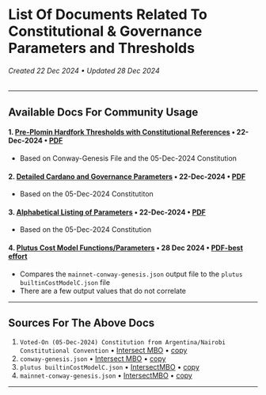 # List Of Documents Related To Constitutional & Governance Parameters and Thresholds
###### Created 22 Dec 2024 • Updated 28 Dec 2024

---

## Available Docs For Community Usage

#### 1. [Pre-Plomin Hardfork Thresholds with Constitutional References](https://github.com/st8tikratio/cardano_DRep/blob/main/docs/thresholds/pre-plomin-threshold.md) • 22-Dec-2024 • [PDF](https://github.com/st8tikratio/cardano_DRep/blob/main/docs/downloads/cardano-pre-plomin-cardano-governance-thresholds_by-st8tikratio.pdf)
- Based on Conway-Genesis File and the 05-Dec-2024 Constitution

#### 2. [Detailed Cardano and Governance Parameters](https://github.com/st8tikratio/cardano_DRep/blob/main/docs/thresholds/con-parameters.md) • 22-Dec-2024 • [PDF](https://github.com/st8tikratio/cardano_DRep/blob/main/docs/downloads/detailed-con-parameters_by-st8tikratio.pdf)
- Based on the 05-Dec-2024 Constitutiton

#### 3. [Alphabetical Listing of Parameters](https://github.com/st8tikratio/cardano_DRep/blob/main/docs/thresholds/only-params.md) • 22-Dec-2024 • [PDF](https://github.com/st8tikratio/cardano_DRep/blob/main/docs/downloads/alphabetical-governance-thresholds_only-params_by-st8tikratio.pdf)
- Based on the 05-Dec-2024 Constitution

#### 4. [Plutus Cost Model Functions/Parameters](https://github.com/st8tikratio/cardano_DRep/blob/main/docs/thresholds/plutus-cost-model.md) • 28 Dec 2024 • [PDF-best effort](https://github.com/st8tikratio/cardano_DRep/blob/main/docs/downloads/plutus-cost-model_partial-output_by_st8tikratio.pdf)
- Compares the `mainnet-conway-genesis.json` output file to the `plutus builtinCostModelC.json` file
- There are a few output values that do not correlate

--- 

## Sources For The Above Docs
1. `Voted-On (05-Dec-2024) Constitution from Argentina/Nairobi Constitutional Convention` • [Intersect MBO](https://github.com/IntersectMBO/draft-constitution/blob/main/2024-12-05/draft-constitution-converted.md) • [copy](https://github.com/st8tikratio/Cardano_Con_and_Gov/blob/main/mds/final-constitution.md)
2. `conway-genesis.json` • [Intersect MBO](https://github.com/IntersectMBO/cardano-node/blob/master/configuration/cardano/mainnet-conway-genesis.json) • [copy](https://github.com/st8tikratio/cardano_DRep/blob/main/docs/thresholds/conway-genesis.json)
3. `plutus builtinCostModelC.json` • [IntersectMBO](https://github.com/IntersectMBO/plutus/blob/master/plutus-core/cost-model/data/builtinCostModelC.json) • [copy](https://github.com/st8tikratio/cardano_DRep/blob/main/docs/thresholds/builtinCostModelC.json)
4. `mainnet-conway-genesis.json` • [IntersectMBO](https://github.com/IntersectMBO/cardano-node/blob/master/configuration/cardano/mainnet-conway-genesis.json) • [copy](https://github.com/st8tikratio/cardano_DRep/blob/main/docs/thresholds/conway-genesis.json)

---

